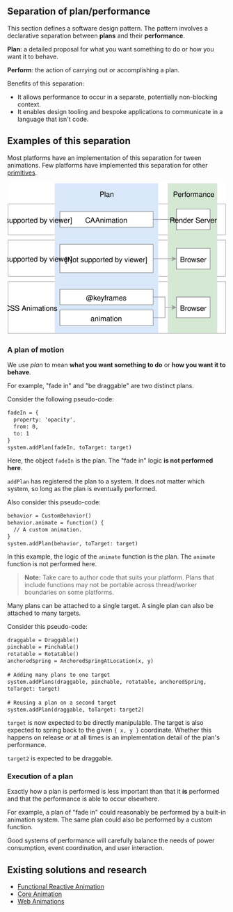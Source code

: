 ## Separation of plan/performance

This section defines a software design pattern. The pattern involves a declarative separation between **plans** and their **performance**.

**Plan**: a detailed proposal for what you want something to do or how you want it to behave.

**Perform**: the action of carrying out or accomplishing a plan.

Benefits of this separation:

- It allows performance to occur in a separate, potentially non-blocking context.
- It enables design tooling and bespoke applications to communicate in a language that isn't code.

## Examples of this separation

Most platforms have an implementation of this separation for tween animations. Few platforms have implemented this separation for other [primitives](../primitives.md).

![](../_assets/PatternMatches.svg)

### A plan of motion

We use *plan* to mean **what you want something to do** or **how you want it to behave**.

For example, "fade in" and "be draggable" are two distinct plans.

Consider the following pseudo-code:

    fadeIn = {
      property: 'opacity',
      from: 0,
      to: 1
    }
    system.addPlan(fadeIn, toTarget: target)

Here, the object `fadeIn` is the plan. The "fade in" logic **is not performed here**.

`addPlan` has registered the plan to a system. It does not matter which system, so long as the plan is eventually performed.

Also consider this pseudo-code:

    behavior = CustomBehavior()
    behavior.animate = function() {
      // A custom animation.
    }
    system.addPlan(behavior, toTarget: target)

In this example, the logic of the `animate` function is the plan. The `animate` function is not performed here.

> **Note:** Take care to author code that suits your platform. Plans that include functions may not be portable across thread/worker boundaries on some platforms.

Many plans can be attached to a single target. A single plan can also be attached to many targets.

Consider this pseudo-code:

    draggable = Draggable()
    pinchable = Pinchable()
    rotatable = Rotatable()
    anchoredSpring = AnchoredSpringAtLocation(x, y)
    
    # Adding many plans to one target
    system.addPlans(draggable, pinchable, rotatable, anchoredSpring, toTarget: target)
    
    # Reusing a plan on a second target
    system.addPlan(draggable, toTarget: target2)

`target` is now expected to be directly manipulable. The target is also expected to spring back to the given `{ x, y }` coordinate. Whether this happens on release or at all times is an implementation detail of the plan's performance.

`target2` is expected to be draggable.

### Execution of a plan

Exactly how a plan is performed is less important than that it **is** performed and that the performance is able to occur elsewhere.

For example, a plan of "fade in" could reasonably be performed by a built-in animation system. The same plan could also be performed by a custom function.

Good systems of performance will carefully balance the needs of power consumption, event coordination, and user interaction.

## Existing solutions and research

- [Functional Reactive Animation](http://haskell.cs.yale.edu/wp-content/uploads/2011/02/icfp97.pdf)
- [Core Animation](https://developer.apple.com/library/ios/documentation/Cocoa/Conceptual/CoreAnimation_guide/CoreAnimationBasics/CoreAnimationBasics.html)
- [Web Animations](https://w3c.github.io/web-animations/)

<!--

LGTM:
- appsforartists
- featherless
- larche
- markwei

-->
